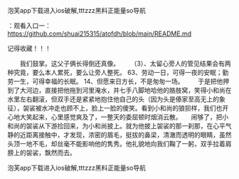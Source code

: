 泡芙app下载进入ios破解,tttzzz黑料正能量so导航

：观看入口一：https://github.com/shuai215315/atofdh/blob/main/README.md


记得收藏！！！



　　我们鼓掌。这父子俩长得倒还真像。
　　（3）、太留心旁人的管见结果会有两种究竟，要么本人累死，要么让旁人整死。
	63、劳动一日，可得一夜的安眠；勤劳一生，可得幸福的长眠。
	14、但愿来日方长，不是匆匆一场。
　　于是把他押到了大河边，直接把他拖到河里淹水，并七手八脚地哈他的胳肢窝，笑得小和尚在水里左右翻滚，但双手还是紧紧地抱住他自己的头（因为头是傣家至高无上的象征），袈裟被水冲走也顾不上，脸上一脸的傻笑。看到小和尚的狼狈样，我们也开心地大笑起来，心里感觉爽及了，一整天的委屈顿时烟消云散。　　闹够了，把小和尚的袈裟从下游捡回来，为小和尚披上。就为他披上袈裟的那一刹那，在心平气静的近距离接触中，才发现，浓密的眉毛，挺拔的鼻梁，清澈而透明的眼睛，虽然头顶一地不毛，却丝毫不能影响他的隽秀。他礼貌地向我们鞠了一躬，双手拉着肩膀上的袈裟，飘然而去。







泡芙app下载进入ios破解,tttzzz黑料正能量so导航
